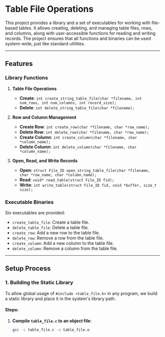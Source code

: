 # Table File Operations

This project provides a library and a set of executables for working with file-based tables. It allows creating, deleting, and managing table files, rows, and columns, along with user-accessible functions for reading and writing records. The project ensures that all functions and binaries can be used system-wide, just like standard utilities.

---

## Features

### Library Functions
1. **Table File Operations**
   - **Create**: `int create_string_table_file(char *filename, int num_rows, int num_columns, int record_size);`
   - **Delete**: `int delete_string_table_file(char *filename);`

2. **Row and Column Management**
   - **Create Row**: `int create_row(char *filename, char *row_name);`
   - **Delete Row**: `int delete_row(char *filename, char *row_name);`
   - **Create Column**: `int create_column(char *filename, char *column_name);`
   - **Delete Column**: `int delete_column(char *filename, char *column_name);`

3. **Open, Read, and Write Records**
   - **Open**: `struct File_ID open_string_table_file(char *filename, char *row_name, char *column_name);`
   - **Read**: `void* read_table(struct File_ID fid);`
   - **Write**: `int write_table(struct File_ID fid, void *buffer, size_t size);`

### Executable Binaries
Six executables are provided:
- `create_table_file`: Create a table file.
- `delete_table_file`: Delete a table file.
- `create_row`: Add a new row to the table file.
- `delete_row`: Remove a row from the table file.
- `create_column`: Add a new column to the table file.
- `delete_column`: Remove a column from the table file.

---

## Setup Process

### 1. Building the Static Library
To allow global usage of `#include <table_file.h>` in any program, we build a static library and place it in the system's library path.

#### Steps:
1. **Compile `table_file.c` to an object file**:
   ```bash
   gcc -c table_file.c -o table_file.o
